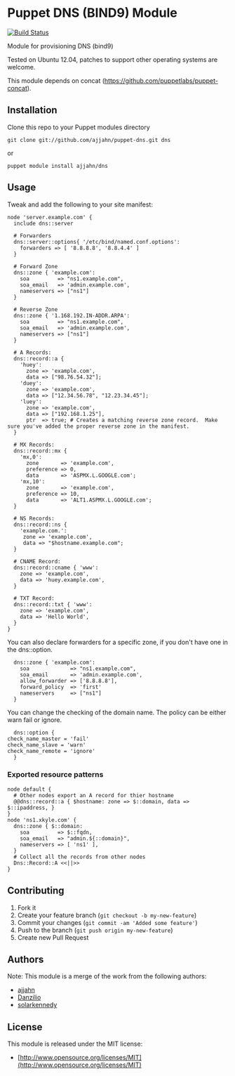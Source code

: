 # Puppet DNS (BIND9) Module

[![Build Status](https://travis-ci.org/ajjahn/puppet-dns.png)](https://travis-ci.org/ajjahn/puppet-dns)

Module for provisioning DNS (bind9)

Tested on Ubuntu 12.04, patches to support other operating systems are welcome.

This module depends on concat (https://github.com/puppetlabs/puppet-concat).

## Installation

Clone this repo to your Puppet modules directory

    git clone git://github.com/ajjahn/puppet-dns.git dns

or

    puppet module install ajjahn/dns

## Usage

Tweak and add the following to your site manifest:

    node 'server.example.com' {
      include dns::server

      # Forwarders
      dns::server::options{ '/etc/bind/named.conf.options':
        forwarders => [ '8.8.8.8', '8.8.4.4' ]
      }

      # Forward Zone
      dns::zone { 'example.com':
        soa         => "ns1.example.com",
        soa_email   => 'admin.example.com',
        nameservers => ["ns1"]
      }

      # Reverse Zone
      dns::zone { '1.168.192.IN-ADDR.ARPA':
        soa         => "ns1.example.com",
        soa_email   => 'admin.example.com',
        nameservers => ["ns1"]
      }

      # A Records:
      dns::record::a {
        'huey':
          zone => 'example.com',
          data => ["98.76.54.32"];
        'duey':
          zone => 'example.com',
          data => ["12.34.56.78", "12.23.34.45"];
        'luey':
          zone => 'example.com',
          data => ["192.168.1.25"],
          ptr  => true; # Creates a matching reverse zone record.  Make sure you've added the proper reverse zone in the manifest.
      }

      # MX Records:
      dns::record::mx {
        'mx,0':
          zone       => 'example.com',
          preference => 0,
          data       => 'ASPMX.L.GOOGLE.com';
        'mx,10':
          zone       => 'example.com',
          preference => 10,
          data       => 'ALT1.ASPMX.L.GOOGLE.com';
      }
      
      # NS Records:
      dns::record::ns {
        'example.com.':
         zone => 'example.com',
         data => "$hostname.example.com";
      }

      # CNAME Record:
      dns::record::cname { 'www':
        zone => 'example.com',
        data => 'huey.example.com',
      }

      # TXT Record:
      dns::record::txt { 'www':
        zone => 'example.com',
        data => 'Hello World',
      }
    }

You can also declare forwarders for a specific zone, if you don't have one in the dns::option.

      dns::zone { 'example.com':
        soa             => "ns1.example.com",
        soa_email       => 'admin.example.com',
        allow_forwarder => ['8.8.8.8'],
        forward_policy  => 'first'
        nameservers     => ["ns1"]
      }

You can change the checking of the domain name. The policy can be either warn fail or ignore.

      dns::option {
	check_name_master = 'fail'
	check_name_slave = 'warn'
	check_name_remote = 'ignore'
      }

### Exported resource patterns
    node default {
      # Other nodes export an A record for thier hostname
      @@dns::record::a { $hostname: zone => $::domain, data => $::ipaddress, }
    }
    node 'ns1.xkyle.com' {
      dns::zone { $::domain:
        soa         => $::fqdn,
        soa_email   => "admin.${::domain}",
        nameservers => [ 'ns1' ],
      }
      # Collect all the records from other nodes
      Dns::Record::A <<||>>
    }

## Contributing

1. Fork it
2. Create your feature branch (`git checkout -b my-new-feature`)
3. Commit your changes (`git commit -am 'Added some feature'`)
4. Push to the branch (`git push origin my-new-feature`)
5. Create new Pull Request

## Authors

Note: This module is a merge of the work from the following authors:
* [ajjahn](https://github.com/ajjahn/puppet-dns)
* [Danzilio](https://github.com/danzilio)
* [solarkennedy](https://github.com/solarkennedy)

## License

This module is released under the MIT license:

* [http://www.opensource.org/licenses/MIT](http://www.opensource.org/licenses/MIT)
